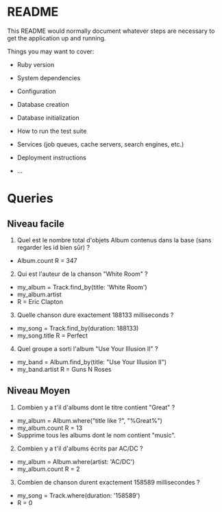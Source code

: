 # README

This README would normally document whatever steps are necessary to get the
application up and running.

Things you may want to cover:

* Ruby version

* System dependencies

* Configuration

* Database creation

* Database initialization

* How to run the test suite

* Services (job queues, cache servers, search engines, etc.)

* Deployment instructions

* ...

# Queries 
## Niveau facile
    
1. Quel est le nombre total d'objets Album contenus dans la base (sans regarder les id bien sûr) ?
  - Album.count R = 347
  
2. Qui est l'auteur de la chanson "White Room" ?
  - my_album = Track.find_by(title: 'White Room')
  - my_album.artist
  - R = Eric Clapton

3. Quelle chanson dure exactement 188133 milliseconds ?
- my_song = Track.find_by(duration: 188133)
- my_song.title R = Perfect

4. Quel groupe a sorti l'album "Use Your Illusion II" ?
- my_band = Album.find_by(title: "Use Your Illusion II")
- my_band.artist R = Guns N Roses

## Niveau Moyen

1. Combien y a t'il d'albums dont le titre contient "Great" ?
- my_album = Album.where("title like ?", "%Great%")
- my_album.count R = 13 
- Supprime tous les albums dont le nom contient "music".

2. Combien y a t'il d'albums écrits par AC/DC ?
- my_album = Album.where(artist: 'AC/DC')
- my_album.count    R = 2

3. Combien de chanson durent exactement 158589 millisecondes ?
- my_song = Track.where(duration: '158589')
- R = 0
